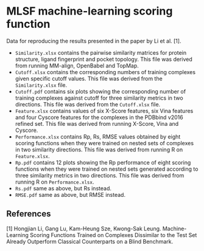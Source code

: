 # MLSF machine-learning scoring function
Data for reproducing the results presented in the paper by Li et al. [1].

* `Similarity.xlsx` contains the pairwise similarity matrices for protein structure, ligand fingerprint and pocket topology. This file was derived from running MM-align, OpenBabel and TopMap.
* `Cutoff.xlsx` contains the corresponding numbers of training complexes given specific cutoff values. This file was derived from the `Similarity.xlsx` file.
* `Cutoff.pdf` contains six plots showing the corresponding number of training complexes against cutoff for three similarity metrics in two directions. This file was derived from the `Cutoff.xlsx` file.
* `Feature.xlsx` contains values of six X-Score features, six Vina features and four Cyscore features for the complexes in the PDBbind v2016 refined set. This file was derived from running X-Score, Vina and Cyscore.
* `Performance.xlsx` contains Rp, Rs, RMSE values obtained by eight scoring functions when they were trained on nested sets of complexes in two similarity directions. This file was derived from running R on `Feature.xlsx`.
* `Rp.pdf` contains 12 plots showing the Rp performance of eight scoring functions when they were trained on nested sets generated according to three similarity metrics in two directions. This file was derived from running R on `Performance.xlsx`.
* `Rs.pdf` same as above, but Rs instead.
* `RMSE.pdf` same as above, but RMSE instead.

## References
[1] Hongjian Li, Gang Lu, Kam-Heung Sze, Kwong-Sak Leung. Machine-Learning Scoring Functions Trained on Complexes Dissimilar to the Test Set Already Outperform Classical Counterparts on a Blind Benchmark.
